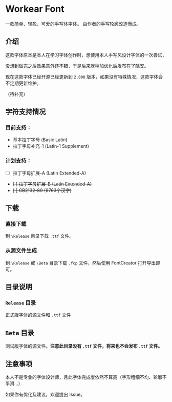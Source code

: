 # Workear Font
一款简单、轻盈、可爱的手写体字体。
由作者的手写轮廓改造而成。

## 介绍
这款字体原本是本人在学习字体创作时，想使用本人手写风设计字体的一次尝试，

没想到做完之后效果意外还不错，于是后来就稍加优化后发布在了酷安。

现在这款字体已经开源已经更新到 `2.000` 版本，如果没有特殊情况，这款字体会不定期更新维护。

（待补充）

## 字符支持情况
### 目前支持：
- 基本拉丁字母 (Basic Latin)
- 拉丁字母补充-1 (Latin-1 Supplement)
### 计划支持：
- [ ] 拉丁字母扩展-A (Latin Extended-A)
- ~~[ ] 拉丁字母扩展-B (Latin Extended-A)~~
- ~~[ ] GB2132-80 (6763个汉字)~~

## 下载

### 直接下载
到 `\Release` 目录下载 `.ttf` 文件。

### 从源文件生成
到 `\Release` 或 `\Beta` 目录下载 `.fcp` 文件，然后使用 FontCreator 打开导出即可。


## 目录说明

### `Release` 目录
正式版字体的源文件和 `.ttf` 文件

## `Beta` 目录
测试版字体的源文件。**注意此目录没有 `.ttf` 文件，将来也不会发布 `.ttf` 文件。**

## 注意事项
本人不是专业的字体设计师，且此字体完成度依然不算高（字形粗细不均、轮廓不平滑...）

如果你有优化及建议，欢迎提出 Issue。